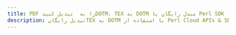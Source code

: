 ---title: PDF را به  تبدیل کنیدDOTM، TEX به DOTM مبدل رایگان یا Perl SDKdescription: تبدیل رایگانTEX به DOTM با استفاده از Perl Cloud APIs & SDK همچنین اسناد PDF را در Cloud ایجاد، ویرایش و رندر کنید.---